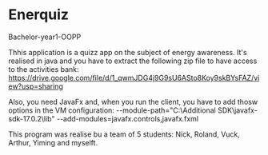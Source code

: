 # Enerquiz
 Bachelor-year1-OOPP
 
 Thhis application is a quizz app on the subject of energy awareness. It's realised in java and you have to extract the following zip file to have access to the activities bank: https://drive.google.com/file/d/1_qwmJDG4j9G9sU6ASto8Koy9skBYsFAZ/view?usp=sharing
 
 Also, you need JavaFx and, when you run the client, you have to add thosw options in the VM configuration: 
 --module-path="C:\Additional SDK\javafx-sdk-17.0.2\lib" --add-modules=javafx.controls,javafx.fxml
 
 This program was realise bu a team of 5 students: Nick, Roland, Vuck, Arthur, Yiming and myselft.

